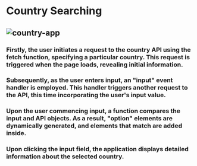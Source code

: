 # Country Searching

![country-app](https://github.com/vildancetin/country-search/assets/75564722/f3a872d7-453a-49be-96f1-f04bd6332811)
---

### Firstly, the user initiates a request to the country API using the fetch function, specifying a particular country. This request is triggered when the page loads, revealing initial information.

### Subsequently, as the user enters input, an "input" event handler is employed. This handler triggers another request to the API, this time incorporating the user's input value.

### Upon the user commencing input, a function compares the input and API objects. As a result, "option" elements are dynamically generated, and elements that match are added inside.

### Upon clicking the input field, the application displays detailed information about the selected country.
